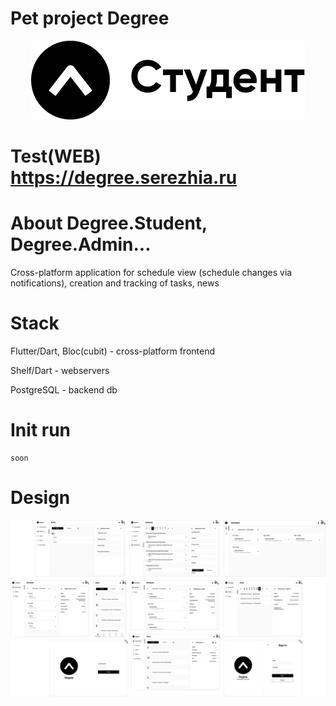 

# Pet project Degree

<p align="center">
  <img src="for_readme/logo.svg" />
</p>

# Test(WEB) https://degree.serezhia.ru

# About Degree.Student, Degree.Admin...

Cross-platform application for schedule view (schedule changes via notifications), creation and tracking of tasks, news

# Stack

Flutter/Dart, Bloc(cubit) - cross-platform frontend 

Shelf/Dart - webservers

PostgreSQL - backend db

# Init run

```
soon
```

# Design

<p align="center">
  <img src="for_readme/design.png" />
</p>